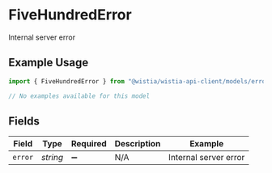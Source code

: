 # FiveHundredError

Internal server error

## Example Usage

```typescript
import { FiveHundredError } from "@wistia/wistia-api-client/models/errors";

// No examples available for this model
```

## Fields

| Field                 | Type                  | Required              | Description           | Example               |
| --------------------- | --------------------- | --------------------- | --------------------- | --------------------- |
| `error`               | *string*              | :heavy_minus_sign:    | N/A                   | Internal server error |